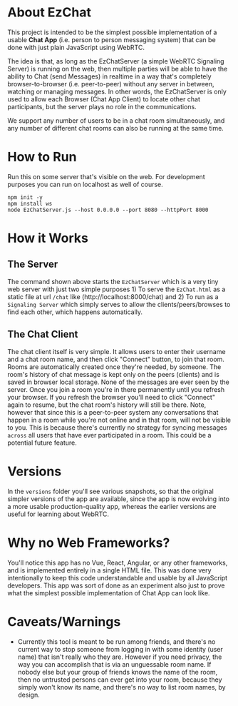 # About EzChat

This project is intended to be the simplest possible implementation of a usable **Chat App** (i.e. person to person messaging system) that can be done with just plain JavaScript using WebRTC. 

The idea is that, as long as the EzChatServer (a simple WebRTC Signaling Server) is running on the web, then multiple parties will be able to have the ability to Chat (send Messages) in realtime in a way that's completely browser-to-browser (i.e. peer-to-peer) without any server in between, watching or managing messages. In other words, the EzChatServer is only used to allow each Browser (Chat App Client) to locate other chat participants, but the server plays no role in the communications.

We support any number of users to be in a chat room simultaneously, and any number of different chat rooms can also be running at the same time.


# How to Run

Run this on some server that's visible on the web. For development purposes you can run on localhost as well of course.

    npm init -y
    npm install ws
    node EzChatServer.js --host 0.0.0.0 --port 8080 --httpPort 8000


# How it Works 

## The Server

The command shown above starts the `EzChatServer` which is a very tiny web server with just two simple purposes 1) To serve the `EzChat.html` as a static file at url `/chat` like (http://localhost:8000/chat) and 2) To run as a `Signaling Server` which simply serves to allow the clients/peers/browses to find each other, which happens automatically.

## The Chat Client

The chat client itself is very simple. It allows users to enter their username and a chat room name, and then click "Connect" button, to join that room. Rooms are automatically created once they're needed, by someone. The room's history of chat message is kept only on the peers (clients) and is saved in browser local storage. None of the messages are ever seen by the server. Once you join a room you're in there permanently until you refresh your browser. If you refresh the browser you'll need to click "Connect" again to resume, but the chat room's history will still be there. Note, however that since this is a peer-to-peer system any conversations that happen in a room while you're not online and in that room, will not be visible to you. This is because there's currently no strategy for syncing messages `across` all users that have ever participated in a room. This could be a potential future feature.


# Versions 

In the `versions` folder you'll see various snapshots, so that the original simpler versions of the app are available, since the app is now evolving into a more usable production-quality app, whereas the earlier versions are useful for learning about WebRTC.


# Why no Web Frameworks?

You'll notice this app has no Vue, React, Angular, or any other frameworks, and is implemented entirely in a single HTML file. This was done very intentionally to keep this code understandable and usable by all JavaScript developers. This app was sort of done as an experiment also just to prove what the simplest possible implementation of Chat App can look like. 

# Caveats/Warnings

* Currently this tool is meant to be run among friends, and there's no current way to stop someone from logging in with some identity (user name) that isn't really who they are. However if you need privacy, the way you can accomplish that is via an unguessable room name. If nobody else but your group of friends knows the name of the room, then no untrusted persons can ever get into your room, because they simply won't know its name, and there's no way to list room names, by design.